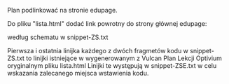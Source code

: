 Plan podlinkować na stronie edupage.

Do pliku "lista.html" dodać link powrotny do strony głównej edupage:

według schematu w snippet-ZS.txt

Pierwsza i ostatnia linijka każdego z dwóch fragmetów kodu w snippet-ZS.txt
to linijki istniejące w wygenerowanym z Vulcan Plan Lekcji Optivium oryginalnym pliku lista.html
Linijki te występują w snippet-ZSE.txt w celu wskazania zalecanego miejsca wstawienia kodu.
